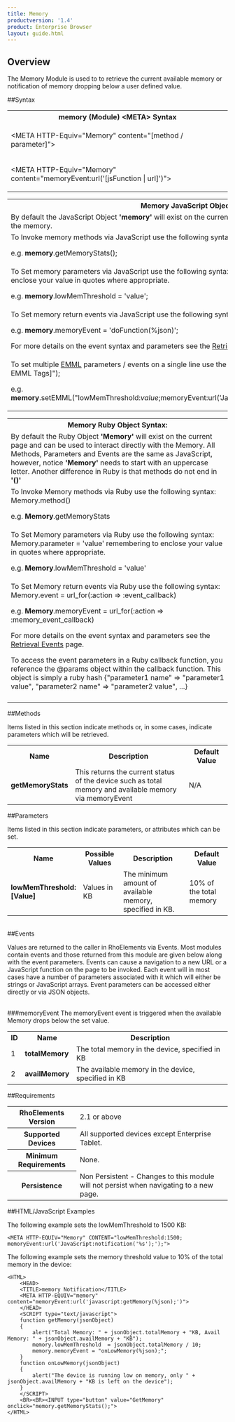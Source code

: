 ```yaml
---
title: Memory
productversion: '1.4'
product: Enterprise Browser
layout: guide.html
---
```

## Overview
The Memory Module is used to to retrieve the current available memory or notification of memory dropping below a user defined value.


##Syntax

<table class="re-table"><tr><th class="tableHeading">memory (Module) &lt;META&gt; Syntax
</th></tr><tr><td class="clsSyntaxCells clsOddRow"><p>&lt;META HTTP-Equiv="Memory" content="[method / parameter]"&gt;</p></td></tr><tr><td class="clsSyntaxCells clsEvenRow"><p>&lt;META HTTP-Equiv="Memory" content="memoryEvent:url('[jsFunction | url]')"&gt;</p></td></tr></table>
<table class="re-table"><tr><th class="tableHeading">Memory JavaScript Object Syntax:</th></tr><tr><td class="clsSyntaxCells clsOddRow">
By default the JavaScript Object <b>'memory'</b> will exist on the current page and can be used to interact directly with the memory.
</td></tr><tr><td class="clsSyntaxCells clsEvenRow">
To Invoke memory methods via JavaScript use the following syntax: memory.method();
<P />e.g. <b>memory</b>.getMemoryStats();
</td></tr><tr><td class="clsSyntaxCells clsOddRow">
To Set memory parameters via JavaScript use the following syntax: memory.parameter = 'value'; remembering to enclose your value in quotes where appropriate.  
<P />e.g. <b>memory</b>.lowMemThreshold = 'value';
</td></tr><tr><td class="clsSyntaxCells clsEvenRow">						
To Set memory return events via JavaScript use the following syntax: memory.event = JavaScript Function;
<P />e.g. <b>memory</b>.memoryEvent = 'doFunction(%json)';
<P />
For more details on the event syntax and parameters see the <a href="/rhoelements/RetrievalEvents">Retrieval Events</a> page.

</td></tr><tr><td class="clsSyntaxCells clsOddRow">							
To set multiple <a href="/rhoelements/EMMLOverview">EMML</a> parameters / events on a single line use the following syntax: memory.setEMML("[Your EMML Tags]");
<P />
e.g. <b>memory</b>.setEMML("lowMemThreshold:<i>value</i>;memoryEvent:url('JavaScript:doFunction(%json)');getMemoryStats");							
</td></tr></table>

<table class="re-table"><tr><th class="tableHeading">Memory Ruby Object Syntax:</th></tr><tr><td class="clsSyntaxCells clsOddRow">
By default the Ruby Object <b>'Memory'</b> will exist on the current page and can be used to interact directly with the Memory. All Methods, Parameters and Events are the same as JavaScript, however, notice <b>'Memory'</b> needs to start with an uppercase letter. Another difference in Ruby is that methods do not end in <b>'()'</b></td></tr><tr><td class="clsSyntaxCells clsEvenRow">
To Invoke Memory methods via Ruby use the following syntax: Memory.method()
<P />e.g. <b>Memory</b>.getMemoryStats</td></tr><tr><td class="clsSyntaxCells clsOddRow">
To Set Memory parameters via Ruby use the following syntax: Memory.parameter = 'value' remembering to enclose your value in quotes where appropriate.  
<P />e.g. <b>Memory</b>.lowMemThreshold = 'value'
</td></tr><tr><td class="clsSyntaxCells clsEvenRow">						
To Set Memory return events via Ruby use the following syntax: Memory.event = url_for(:action =&gt; :event_callback) 
<P />e.g. <b>Memory</b>.memoryEvent = url_for(:action =&gt; :memory_event_callback)
<P />
For more details on the event syntax and parameters see the <a href="/rhoelements/RetrievalEvents#params-object">Retrieval Events</a> page.
<p>To access the event parameters in a Ruby callback function, you reference the @params object within the callback function. This object is simply a ruby hash {"parameter1 name" =&gt; "parameter1 value", "parameter2 name" =&gt; "parameter2 value", ...}</p></td></tr><tr><td class="clsSyntaxCells clsOddRow" /></tr></table>


	

##Methods


Items listed in this section indicate methods or, in some cases, indicate parameters which will be retrieved.

<table class="re-table"><col width="10%" /><col width="68%" /><col width="22%" /><tr><th class="tableHeading">Name</th><th class="tableHeading">Description</th><th class="tableHeading">Default Value</th></tr><tr><td class="clsSyntaxCells clsOddRow"><b>getMemoryStats</b></td><td class="clsSyntaxCells clsOddRow">This returns the current status of the device such as total memory and available memory via memoryEvent</td><td class="clsSyntaxCells clsOddRow">N/A</td></tr></table>


##Parameters


Items listed in this section indicate parameters, or attributes which can be set.
<table class="re-table"><col width="20%" /><col width="20%" /><col width="38%" /><col width="22%" /><tr><th class="tableHeading">Name</th><th class="tableHeading">Possible Values</th><th class="tableHeading">Description</th><th class="tableHeading">Default Value</th></tr><tr><td class="clsSyntaxCells clsOddRow"><b>lowMemThreshold:[Value]
</b></td><td class="clsSyntaxCells clsOddRow">Values in KB</td><td class="clsSyntaxCells clsOddRow">The minimum amount of available memory, specified in KB. </td><td class="clsSyntaxCells clsOddRow">10% of the total memory</td></tr></table>
<table class="re-table"><col width="78%" /><col width="8%" /><col width="1%" /><col width="5%" /><col width="1%" /><col width="5%" /><col width="2%" /></table>	

##Events


Values are returned to the caller in RhoElements via Events.  Most modules contain events and those returned from this module are given below along with the event parameters.  Events can cause a navigation to a new URL or a JavaScript function on the page to be invoked.  Each event will in most cases have a number of parameters associated with it which will either be strings or JavaScript arrays.  Event parameters can be accessed either directly or via JSON objects.

<br />
###memoryEvent
The memoryEvent event is triggered when the available Memory drops below the set value.
<table class="re-table"><col width="3%" /><col width="20%" /><col width="77%" /><tr><th class="tableHeading">ID</th><th class="tableHeading">Name</th><th class="tableHeading">Description</th></tr><tr><td style="text-align:left;" class="clsSyntaxCells clsOddRow">1</td><td style="text-align:left;" class="clsSyntaxCells clsOddRow"><b>totalMemory</b></td><td style="text-align:left;" class="clsSyntaxCells clsOddRow">The total memory in the device, specified in KB</td></tr><tr><td class="clsSyntaxCells clsEvenRow" style="text-align:left;">2</td><td class="clsSyntaxCells clsEvenRow" style="text-align:left;"><b>availMemory</b></td><td class="clsSyntaxCells clsEvenRow" style="text-align:left;">The available memory in the device, specified in KB</td></tr></table>






##Requirements

<table class="re-table"><tr><th class="tableHeading">RhoElements Version</th><td class="clsSyntaxCell clsEvenRow">2.1 or above
</td></tr><tr><th class="tableHeading">Supported Devices</th><td class="clsSyntaxCell clsOddRow">All supported devices except Enterprise Tablet.</td></tr><tr><th class="tableHeading">Minimum Requirements</th><td class="clsSyntaxCell clsOddRow">None.</td></tr><tr><th class="tableHeading">Persistence</th><td class="clsSyntaxCell clsEvenRow">Non Persistent - Changes to this module will not persist when navigating to a new page.</td></tr></table>


##HTML/JavaScript Examples

The following example sets the lowMemThreshold to 1500 KB:

	<META HTTP-EQUIV="Memory" CONTENT="lowMemThreshold:1500; memoryEvent:url('JavaScript:notification('%s');');">
	
The following example sets the memory threshold value to 10% of the total memory in the device:

	<HTML>
		<HEAD>
		<TITLE>memory Notification</TITLE>
		<META HTTP-EQUIV="memory" content="memoryEvent:url('javascript:getMemory(%json);')">			
		</HEAD>	
		<SCRIPT type="text/javascript">
		function getMemory(jsonObject)
		{
			alert("Total Memory: " + jsonObject.totalMemory + "KB, Avail Memory: " + jsonObject.availMemory + "KB");		
			memory.lowMemThreshold  = jsonObject.totalMemory / 10;
			memory.memoryEvent = "onLowMemory(%json);";		
		}	
		function onLowMemory(jsonObject)
		{
			alert("The device is running low on memory, only " + jsonObject.availMemory + "KB is left on the device");			
		}	
		</SCRIPT>
		<BR><BR><INPUT type="button" value="GetMemory" onclick="memory.getMemoryStats();">
	</HTML>
	


